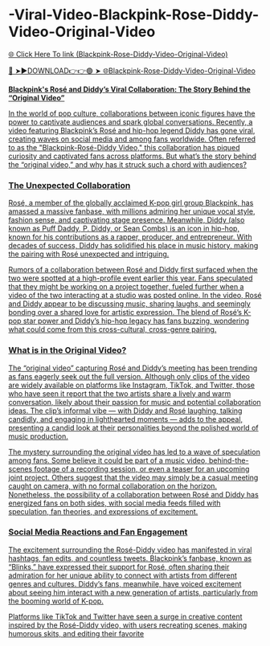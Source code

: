 # -Viral-Video-Blackpink-Rose-Diddy-Video-Original-Video

<a href="https://qomlix.cfd/sfn6r7s"> 🌐 Click Here To link (Blackpink-Rose-Diddy-Video-Original-Video)

🔴 ➤►DOWNLOAD👉👉🟢 ➤  <a href="https://qomlix.cfd/sfn6r7s"> 🌐Blackpink-Rose-Diddy-Video-Original-Video

**Blackpink's Rosé and Diddy’s Viral Collaboration: The Story Behind the “Original Video”**

In the world of pop culture, collaborations between iconic figures have the power to captivate audiences and spark global conversations. Recently, a video featuring Blackpink’s Rosé and hip-hop legend Diddy has gone viral, creating waves on social media and among fans worldwide. Often referred to as the "Blackpink-Rosé-Diddy Video," this collaboration has piqued curiosity and captivated fans across platforms. But what’s the story behind the “original video,” and why has it struck such a chord with audiences?

### The Unexpected Collaboration

Rosé, a member of the globally acclaimed K-pop girl group Blackpink, has amassed a massive fanbase, with millions admiring her unique vocal style, fashion sense, and captivating stage presence. Meanwhile, Diddy (also known as Puff Daddy, P. Diddy, or Sean Combs) is an icon in hip-hop, known for his contributions as a rapper, producer, and entrepreneur. With decades of success, Diddy has solidified his place in music history, making the pairing with Rosé unexpected and intriguing.

Rumors of a collaboration between Rosé and Diddy first surfaced when the two were spotted at a high-profile event earlier this year. Fans speculated that they might be working on a project together, fueled further when a video of the two interacting at a studio was posted online. In the video, Rosé and Diddy appear to be discussing music, sharing laughs, and seemingly bonding over a shared love for artistic expression. The blend of Rosé’s K-pop star power and Diddy’s hip-hop legacy has fans buzzing, wondering what could come from this cross-cultural, cross-genre pairing.

### What is in the Original Video?

The “original video” capturing Rosé and Diddy’s meeting has been trending as fans eagerly seek out the full version. Although only clips of the video are widely available on platforms like Instagram, TikTok, and Twitter, those who have seen it report that the two artists share a lively and warm conversation, likely about their passion for music and potential collaboration ideas. The clip’s informal vibe — with Diddy and Rosé laughing, talking candidly, and engaging in lighthearted moments — adds to the appeal, presenting a candid look at their personalities beyond the polished world of music production.

The mystery surrounding the original video has led to a wave of speculation among fans. Some believe it could be part of a music video, behind-the-scenes footage of a recording session, or even a teaser for an upcoming joint project. Others suggest that the video may simply be a casual meeting caught on camera, with no formal collaboration on the horizon. Nonetheless, the possibility of a collaboration between Rosé and Diddy has energized fans on both sides, with social media feeds filled with speculation, fan theories, and expressions of excitement.

### Social Media Reactions and Fan Engagement

The excitement surrounding the Rosé-Diddy video has manifested in viral hashtags, fan edits, and countless tweets. Blackpink’s fanbase, known as “Blinks,” have expressed their support for Rosé, often sharing their admiration for her unique ability to connect with artists from different genres and cultures. Diddy’s fans, meanwhile, have voiced excitement about seeing him interact with a new generation of artists, particularly from the booming world of K-pop.

Platforms like TikTok and Twitter have seen a surge in creative content inspired by the Rosé-Diddy video, with users recreating scenes, making humorous skits, and editing their favorite

